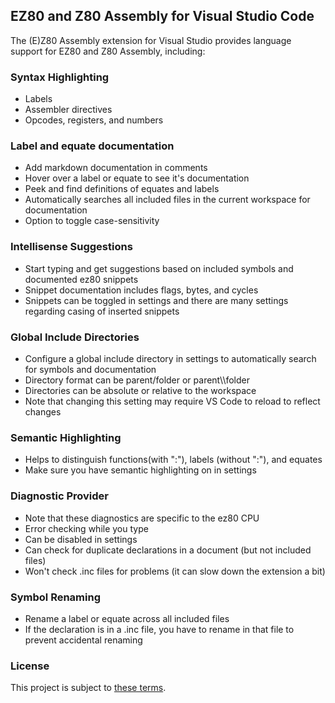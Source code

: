 ## EZ80 and Z80 Assembly for Visual Studio Code
The (E)Z80 Assembly extension for Visual Studio provides language support for EZ80 and Z80 Assembly, including:

### Syntax Highlighting
* Labels
* Assembler directives
* Opcodes, registers, and numbers

### Label and equate documentation
* Add markdown documentation in comments
* Hover over a label or equate to see it's documentation
* Peek and find definitions of equates and labels
* Automatically searches all included files in the current workspace for documentation
* Option to toggle case-sensitivity

### Intellisense Suggestions
* Start typing and get suggestions based on included symbols and documented ez80 snippets
* Snippet documentation includes flags, bytes, and cycles
* Snippets can be toggled in settings and there are many settings regarding casing of inserted snippets

### Global Include Directories
* Configure a global include directory in settings to automatically search for symbols and documentation
* Directory format can be parent/folder or parent\\\\folder
* Directories can be absolute or relative to the workspace
* Note that changing this setting may require VS Code to reload to reflect changes

### Semantic Highlighting
* Helps to distinguish functions(with ":"), labels (without ":"), and equates
* Make sure you have semantic highlighting on in settings

### Diagnostic Provider
* Note that these diagnostics are specific to the ez80 CPU
* Error checking while you type
* Can be disabled in settings
* Can check for duplicate declarations in a document (but not included files)
* Won't check .inc files for problems (it can slow down the extension a bit)

### Symbol Renaming
* Rename a label or equate across all included files
* If the declaration is in a .inc file, you have to rename in that file to prevent accidental renaming

### License
This project is subject to [these terms](https://github.com/LiberalEater/ez80asm/blob/main/LICENSE.txt).

